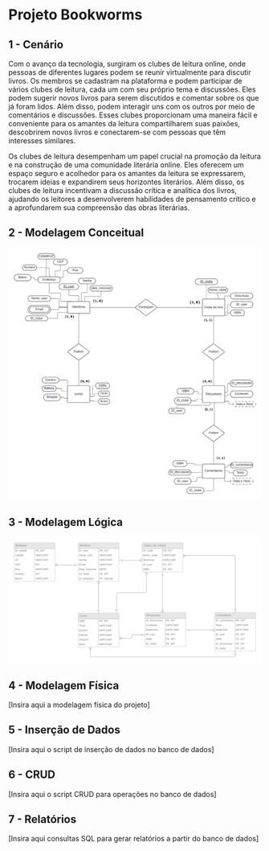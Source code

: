 # Projeto Bookworms 

## 1 - Cenário

Com o avanço da tecnologia, surgiram os clubes de leitura online, onde pessoas de diferentes lugares podem se reunir virtualmente para discutir livros. Os membros se cadastram na plataforma e podem participar de vários clubes de leitura, cada um com seu próprio tema e discussões. Eles podem sugerir novos livros para serem discutidos e comentar sobre os que já foram lidos. Além disso, podem interagir uns com os outros por meio de comentários e discussões. Esses clubes proporcionam uma maneira fácil e conveniente para os amantes da leitura compartilharem suas paixões, descobrirem novos livros e conectarem-se com pessoas que têm interesses similares. 

Os clubes de leitura desempenham um papel crucial na promoção da leitura e na construção de uma comunidade literária online. Eles oferecem um espaço seguro e acolhedor para os amantes da leitura se expressarem, trocarem ideias e expandirem seus horizontes literários. Além disso, os clubes de leitura incentivam a discussão crítica e analítica dos livros, ajudando os leitores a desenvolverem habilidades de pensamento crítico e a aprofundarem sua compreensão das obras literárias. 

## 2 - Modelagem Conceitual

![Home](https://github.com/olie-dc/Prova-SQL/blob/main/imagem/BookWorms(DER).png?raw=true)

## 3 - Modelagem Lógica

![Home](https://github.com/olie-dc/Prova-SQL/blob/main/imagem/BookWorms(tabelas).png?raw=true)

## 4 - Modelagem Física

[Insira aqui a modelagem física do projeto]

## 5 - Inserção de Dados

[Insira aqui o script de inserção de dados no banco de dados]

## 6 - CRUD

[Insira aqui o script CRUD para operações no banco de dados]

## 7 - Relatórios

[Insira aqui consultas SQL para gerar relatórios a partir do banco de dados]

